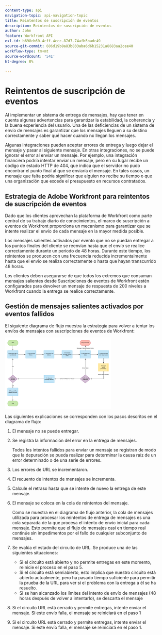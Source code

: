 ```yaml
---
content-type: api
navigation-topic: api-navigation-topic
title: Reintentos de suscripción de eventos
description: Reintentos de suscripción de eventos
author: John
feature: Workfront API
exl-id: b698cb60-4cff-4ccc-87d7-74afb5badc49
source-git-commit: 606d19b8a83b833aba6d6b15231a8683aa2cee40
workflow-type: tm+mt
source-wordcount: '541'
ht-degree: 0%

---
```


# Reintentos de suscripción de eventos

Al implementar un sistema de entrega de mensajes, hay que tener en cuenta algunas advertencias para garantizar la estabilidad, la coherencia y la buena experiencia del usuario. Una de las deficiencias de un sistema de envío de mensajes es garantizar que los mensajes lleguen a su destino correctamente y saber qué hacer cuando no llegan los mensajes.

Algunas integraciones pueden aceptar errores de entrega y luego dejar el mensaje y pasar al siguiente mensaje.  En otras integraciones, no se puede ignorar el error al enviar un mensaje. Por ejemplo, una integración financiera podría intentar enviar un mensaje, pero en su lugar recibe un código de estado HTTP de 404, que indica que el servidor no pudo encontrar el punto final al que se enviaría el mensaje. En tales casos, un mensaje que falta podría significar que alguien no recibe su tiempo o que una organización que excede el presupuesto en recursos contratados.

## Estrategia de Adobe Workfront para reintentos de suscripción de eventos

Dado que los clientes aprovechan la plataforma de Workfront como parte central de su trabajo diario de conocimientos, el marco de suscripción a eventos de Workfront proporciona un mecanismo para garantizar que se intente realizar el envío de cada mensaje en la mayor medida posible.

Los mensajes salientes activados por evento que no se puedan entregar a los puntos finales del cliente se reenvían hasta que el envío se realice correctamente durante un periodo de 48 horas. Durante este tiempo, los reintentos se producen con una frecuencia reducida incrementalmente hasta que el envío se realiza correctamente o hasta que hayan transcurrido 48 horas.

Los clientes deben asegurarse de que todos los extremos que consuman mensajes salientes desde Suscripciones de eventos de Workfront estén configurados para devolver un mensaje de respuesta de 200 niveles a Workfront cuando la entrega se realice correctamente.

## Gestión de mensajes salientes activados por eventos fallidos

El siguiente diagrama de flujo muestra la estrategia para volver a tentar los envíos de mensajes con suscripciones de eventos de Workfront:

![](assets/event-subscription-circuit-breaker-retries-350x234.png)

Las siguientes explicaciones se corresponden con los pasos descritos en el diagrama de flujo:

1. El mensaje no se puede entregar.
1. Se registra la información del error en la entrega de mensajes.

   Todos los intentos fallidos para enviar un mensaje se registran de modo que la depuración se pueda realizar para determinar la causa raíz de un error determinado o de una serie de errores.

1. Los errores de URL se incrementaron.
1. El recuento de intentos de mensajes se incrementa.
1. Calcule el retraso hasta que se intente de nuevo la entrega de este mensaje.
1. El mensaje se coloca en la cola de reintentos del mensaje.

   Como se muestra en el diagrama de flujo anterior, la cola de mensajes utilizada para procesar los reintentos de entrega de mensajes es una cola separada de la que procesa el intento de envío inicial para cada mensaje. Esto permite que el flujo de mensajes casi en tiempo real continúe sin impedimentos por el fallo de cualquier subconjunto de mensajes.

1. Se evalúa el estado del circuito de URL. Se produce una de las siguientes situaciones:

   * Si el circuito está abierto y no permite entregas en este momento, reinicie el proceso en el paso 5.
   * Si el circuito está semiabierto, esto implica que nuestro circuito está abierto actualmente, pero ha pasado tiempo suficiente para permitir la prueba de la URL para ver si el problema con la entrega a él se ha resuelto.
   * Si se han alcanzado los límites del intento de envío de mensajes (48 horas después de volver a intentarlo), se descarta el mensaje

1. Si el circuito URL está cerrado y permite entregas, intente enviar el mensaje. Si este envío falla, el mensaje se reiniciará en el paso 1

1. Si el circuito URL está cerrado y permite entregas, intente enviar el mensaje. Si este envío falla, el mensaje se reiniciará en el paso 1.

   <!--
   <li value="10" data-mc-conditions="QuicksilverOrClassic.Draft mode">Workfront disables Event Subscriptions when both of the following criteria are met:
   <ul>
   <!--
   <li data-mc-conditions="QuicksilverOrClassic.Draft mode">The Event Subscription has failed 1000 delivery attempts consecutively</li>
   <li data-mc-conditions="QuicksilverOrClassic.Draft mode">48 hours have passed since the last successful delivery</li>
   </ul></li>
   -->
